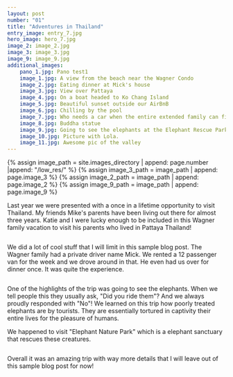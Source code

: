 ```yaml
---
layout: post
number: "01"
title: "Adventures in Thailand"
entry_image: entry_7.jpg
hero_image: hero_7.jpg
image_2: image_2.jpg
image_3: image_3.jpg
image_9: image_9.jpg
additional_images:
    pano_1.jpg: Pano test1
    image_1.jpg: A view from the beach near the Wagner Condo
    image_2.jpg: Eating dinner at Mick's house
    image_3.jpg: View over Pattaya
    image_4.jpg: On a boat headed to Ko Chang Island
    image_5.jpg: Beautiful sunset outside our AirBnB
    image_6.jpg: Chilling by the pool
    image_7.jpg: Who needs a car when the entire extended family can fit on a moped
    image_8.jpg: Buddha statue
    image_9.jpg: Going to see the elephants at the Elephant Rescue Park!
    image_10.jpg: Picture with Lola.
    image_11.jpg: Awesome pic of the valley
---
```

{% assign image_path = site.images_directory | append: page.number |append: "/low_res/" %}
{% assign image_3_path = image_path | append: page.image_3 %}
{% assign image_2_path = image_path | append: page.image_2 %}
{% assign image_9_path = image_path | append: page.image_9 %}

Last year we were presented with a once in a lifetime opportunity to visit Thailand. My friends Mike's parents have been
living out there for almost three years. Katie and I were lucky enough to be included in this Wagner family vacation
to visit his parents who lived in Pattaya Thailand!

<div class="image-wrap"><img class="blog-image" data-src="{{image_3_path}}"></div>

We did a lot of cool stuff that I will limit in this sample blog post. The Wagner family had a private driver name Mick.
We rented a 12 passenger van for the week and we drove around in that. He even had us over for dinner once. It was quite
the experience.

<div class="image-wrap"><img class="blog-image" data-src="{{image_2_path}}"></div>

One of the highlights of the trip was going to see the elephants. When we tell people this they usually ask, "Did you ride them"?
And we always proudly responded with "No"! We learned on this trip how poorly treated elephants are by tourists. They are
essentially tortured in captivity their entire lives for the pleasure of humans.

We happened to visit "Elephant Nature Park" which is a elephant sanctuary that rescues these creatures.

<div class="image-wrap"><img class="blog-image" data-src="{{image_9_path}}"></div>

Overall it was an amazing trip with way more details that I will leave out of this sample blog post for now!